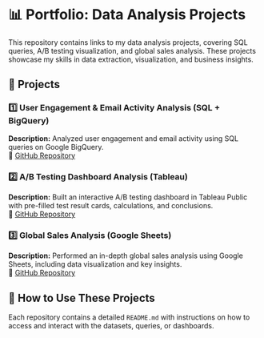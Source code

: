 # 📊 Portfolio: Data Analysis Projects  
This repository contains links to my data analysis projects, covering SQL queries, A/B testing visualization, and global sales analysis. These projects showcase my skills in data extraction, visualization, and business insights.  
## 🔗 Projects  
### 1️⃣ User Engagement & Email Activity Analysis (SQL + BigQuery)  
**Description:** Analyzed user engagement and email activity using SQL queries on Google BigQuery.  
🔗 [GitHub Repository](https://github.com/Snizhana-DA/Account-Creation-Email-Analytics-SQL-Query.git)  
### 2️⃣ A/B Testing Dashboard Analysis (Tableau)  
**Description:** Built an interactive A/B testing dashboard in Tableau Public with pre-filled test result cards, calculations, and conclusions.  
🔗 [GitHub Repository](https://github.com/Snizhana-DA/AB-Testing-Dashboard-Analysis.git)  
### 3️⃣ Global Sales Analysis (Google Sheets)  
**Description:** Performed an in-depth global sales analysis using Google Sheets, including data visualization and key insights.  
🔗 [GitHub Repository](https://github.com/Snizhana-DA/Sales-Analysis-and-Visualization-in-Google-Sheets.git)  
## 📌 How to Use These Projects  

Each repository contains a detailed `README.md` with instructions on how to access and interact with the datasets, queries, or dashboards.  

